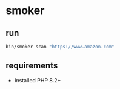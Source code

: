 # smoker

## run

```bash
bin/smoker scan "https://www.amazon.com"
```

## requirements

- installed PHP 8.2+